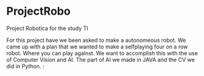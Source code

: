 # ProjectRobo
Project Robotica for the study TI

For this project have we been asked to make a autonomeous robot. We came up with a plan that we wanted to make a selfplaying four on a row robot. Where you can play against. 
We want to accomplish this with the use of Computer Vision and AI. The part of AI we made in JAVA and the CV we did in Python. :

